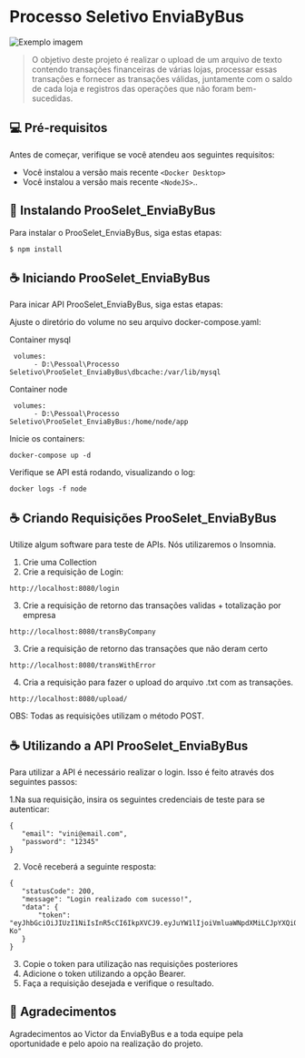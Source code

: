 # Processo Seletivo EnviaByBus

<img src="https://blog.enviabybus.com.br/wp-content/uploads/2020/07/Icone-Blog-Enviabybus.png" alt="Exemplo imagem">

> O objetivo deste projeto é realizar o upload de um arquivo de texto contendo transações financeiras de várias lojas, processar essas transações e fornecer as transações válidas, juntamente com o saldo de cada loja e registros das operações que não foram bem-sucedidas.

## 💻 Pré-requisitos

Antes de começar, verifique se você atendeu aos seguintes requisitos:

* Você instalou a versão mais recente `<Docker Desktop>`
* Você instalou a versão mais recente `<NodeJS>`..

## 🚀 Instalando ProoSelet_EnviaByBus

Para instalar o ProoSelet_EnviaByBus, siga estas etapas:

```
$ npm install
```

## ☕ Iniciando ProoSelet_EnviaByBus

Para inicar API ProoSelet_EnviaByBus, siga estas etapas:

Ajuste o diretório do volume no seu arquivo docker-compose.yaml:

Container mysql
```
 volumes:
      - D:\Pessoal\Processo Seletivo\ProoSelet_EnviaByBus\dbcache:/var/lib/mysql
```
Container node
```
 volumes:
      - D:\Pessoal\Processo Seletivo\ProoSelet_EnviaByBus:/home/node/app
```
Inicie os containers:
```
docker-compose up -d
```
Verifique se API está rodando, visualizando o log:
```
docker logs -f node
```
## ☕ Criando Requisições ProoSelet_EnviaByBus

Utilize algum software para teste de APIs. 
Nós utilizaremos o Insomnia.

1. Crie uma Collection
2. Crie a requisição de Login:
```
http://localhost:8080/login
```
3. Crie a requisição de retorno das transações validas + totalização por empresa
```
http://localhost:8080/transByCompany
```
3. Crie a requisição de retorno das transações que não deram certo
 ```
http://localhost:8080/transWithError
```
4. Cria a requisição para fazer o upload do arquivo .txt com as transações.
 ```
http://localhost:8080/upload/
```
OBS: Todas as requisições utilizam o método POST.

## ☕ Utilizando a API ProoSelet_EnviaByBus

Para utilizar a API é necessário realizar o login.
Isso é feito através dos seguintes passos:

1.Na sua requisição, insira os seguintes credenciais de teste para se autenticar:
 ```
{
	"email": "vini@email.com",
	"password": "12345"
}
```
2. Você receberá a seguinte resposta:
 ```
{
	"statusCode": 200,
	"message": "Login realizado com sucesso!",
	"data": {
		"token": "eyJhbGciOiJIUzI1NiIsInR5cCI6IkpXVCJ9.eyJuYW1lIjoiVmluaWNpdXMiLCJpYXQiOjE2OTU0MTEyMDgsImV4cCI6MTY5NTQxMjQwOH0.Ra_bpfOAPsz6nnm0sHCpepXc28uEgAityhpCALQ_-Ko"
	}
}
```
3. Copie o token para utilização nas requisições posteriores
4. Adicione o token utilizando a opção Bearer.
5. Faça a requisição desejada e verifique o resultado.

## 🤝 Agradecimentos

Agradecimentos ao Victor da EnviaByBus e a toda equipe pela oportunidade e pelo apoio na realização do projeto.

